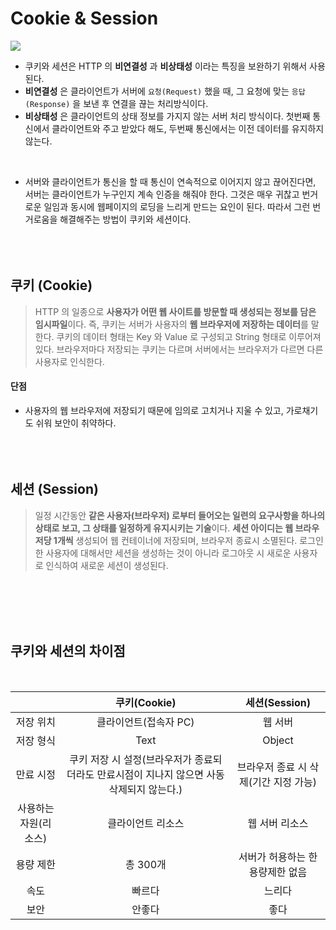 # Cookie & Session

![](https://images.velog.io/images/sangwoo24/post/1c26fa12-b7af-4efb-95d5-9bf9efc086f0/%EC%8A%A4%ED%81%AC%EB%A6%B0%EC%83%B7%202021-05-10%20%EC%98%A4%ED%9B%84%202.44.53.png)
- 쿠키와 세션은 HTTP 의 **비연결성** 과 **비상태성** 이라는 특징을 보완하기 위해서 사용된다.
- **비연결성** 은 클라이언트가 서버에 `요청(Request)` 했을 때, 그 요청에 맞는 `응답(Response)` 을 보낸 후 연결을 끊는 처리방식이다.
- **비상태성** 은 클라이언트의 상태 정보를 가지지 않는 서버 처리 방식이다. 첫번째 통신에서 클라이언트와 주고 받았다 해도, 두번째 통신에서는 이전 데이터를 유지하지 않는다.
<br>

- 서버와 클라이언트가 통신을 할 때 통신이 연속적으로 이어지지 않고 끊어진다면, 서버는 클라이언트가 누구인지 계속 인증을 해줘야 한다. 그것은 매우 귀찮고 번거로운 일임과 동시에 웹페이지의 로딩을 느리게 만드는 요인이 된다. 따라서 그런 번거로움을 해결해주는 방법이 쿠키와 세션이다.
<br><br><br><br>

## 쿠키 (Cookie)
> HTTP 의 일종으로 **사용자가 어떤 웹 사이트를 방문할 때 생성되는 정보를 담은 임시파일**이다. 즉, 쿠키는 서버가 사용자의 **웹 브라우저에 저장하는 데이터**를 말한다. 쿠키의 데이터 형태는 Key 와 Value 로 구성되고 String 형태로 이루어져 있다. 브라우저마다 저장되는 쿠키는 다르며 서버에서는 브라우저가 다르면 다른 사용자로 인식한다.


#### 단점
- 사용자의 웹 브라우저에 저장되기 때문에 임의로 고치거나 지울 수 있고, 가로채기도 쉬워 보안이 취약하다.
<br><br><br><br>

## 세션 (Session)
> 일정 시간동안 **같은 사용자(브라우저) 로부터 들어오는 일련의 요구사항을 하나의 상태로 보고, 그 상태를 일정하게 유지시키는 기술**이다. **세션 아이디는 웹 브라우저당 1개씩** 생성되어 웹 컨테이너에 저장되며, 브라우저 종료시 소멸된다. 로그인한 사용자에 대해서만 세션을 생성하는 것이 아니라 로그아웃 시 새로운 사용자로 인식하여 새로운 세션이 생성된다.

<br><br><br><br>

## 쿠키와 세션의 차이점
<br>

||쿠키(Cookie)|세션(Session)|
|:------:|:---:|:---:|
|저장 위치|클라이언트(접속자 PC)|웹 서버|
|저장 형식|Text|Object|
|만료 시정|쿠키 저장 시 설정(브라우저가 종료되더라도 만료시점이 지나지 않으면 사동 삭제되지 않는다.)|브라우저 종료 시 삭제(기간 지정 가능)|
|사용하는 자원(리소스)|클라이언트 리소스|웹 서버 리소스|
|용량 제한|총 300개|서버가 허용하는 한 용량제한 없음|
|속도|빠르다|느리다|
|보안|안좋다|좋다|
